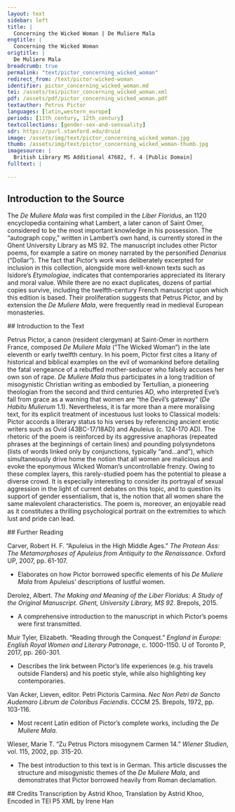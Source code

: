 ```yaml
---
layout: text
sidebar: left
title: |
  Concerning the Wicked Woman | De Muliere Mala
engtitle: |
  Concerning the Wicked Woman
origtitle: |
  De Muliere Mala
breadcrumb: true
permalink: "text/pictor_concerning_wicked_woman"
redirect_from: /text/pictor-wicked-woman
identifier: pictor_concerning_wicked_woman.md
tei: /assets/tei/pictor_concerning_wicked_woman.xml
pdf: /assets/pdf/pictor_concerning_wicked_woman.pdf
textauthor: Petrus Pictor
languages: [latin,western_europe]
periods: [11th_century, 12th_century]
textcollections: [gender-sex-and-sensuality]
sdr: https://purl.stanford.edu/druid 
image: /assets/img/text/pictor_concerning_wicked_woman.jpg
thumb: /assets/img/text/pictor_concerning_wicked_woman-thumb.jpg
imagesource: |
  British Library MS Additional 47682, f. 4 [Public Domain]
fulltext: |
  
--- 
```

## Introduction to the Source 
<p>The <em>De Muliere Mala</em> was first compiled in the <em>Liber Floridus</em>, an 1120 encyclopedia containing what Lambert, a later canon of Saint Omer, considered to be the most important knowledge in his possession. The “autograph copy,” written in Lambert’s own hand, is currently stored in the Ghent University Library as MS 92. The manuscript includes other Pictor poems, for example a satire on money narrated by the personified <em>Denarius</em> (“Dollar”). The fact that Pictor’s work was deliberately excerpted for inclusion in this collection, alongside more well-known texts such as Isidore’s <em>Etymologiae</em>, indicates that contemporaries appreciated its literary and moral value. While there are no exact duplicates, dozens of partial copies survive, including the twelfth-century French manuscript upon which this edition is based. Their proliferation suggests that Petrus Pictor, and by extension the <em>De Muliere Mala</em>, were frequently read in medieval European monasteries.</p>
## Introduction to the Text 
<p>Petrus Pictor, a canon (resident clergyman) at Saint-Omer in northern France, composed <em>De Muliere Mala</em> (“The Wicked Woman”) in the late eleventh or early twelfth century. In his poem, Pictor first cites a litany of historical and biblical examples on the evil of womankind before detailing the fatal vengeance of a rebuffed mother-seducer who falsely accuses her own son of rape. <em>De Muliere Mala</em> thus participates in a long tradition of misogynistic Christian writing as embodied by Tertullian, a pioneering theologian from the second and third centuries AD, who interpreted Eve’s fall from grace as a warning that women are “the Devil’s gateway” (<em>De Habitu Mulierum</em> 1.1). Nevertheless, it is far more than a mere moralising text, for its explicit treatment of incestuous lust looks to Classical models: Pictor accords a literary status to his verses by referencing ancient erotic writers such as Ovid (43BC-17/18AD) and Apuleius (c. 124-170 AD). The rhetoric of the poem is reinforced by its aggressive anaphoras (repeated phrases at the beginnings of certain lines) and pounding polysyndetons (lists of words linked only by conjunctions, typically “and...and”), which simultaneously drive home the notion that all women are malicious and evoke the eponymous Wicked Woman’s uncontrollable frenzy. Owing to these complex layers, this rarely-studied poem has the potential to please a diverse crowd. It is especially interesting to consider its portrayal of sexual aggression in the light of current debates on this topic, and to question its support of gender essentialism, that is, the notion that all women share the same malevolent characteristics. The poem is, moreover, an enjoyable read as it constitutes a thrilling psychological portrait on the extremities to which lust and pride can lead.</p>
## Further Reading 
<p>Carver, Robert H. F. “Apuleius in the High Middle Ages.” <em>The Protean Ass: The Metamorphoses of Apuleius from Antiquity to the Renaissance</em>. Oxford UP, 2007, pp. 61-107.</p> <ul> <li>Elaborates on how Pictor borrowed specific elements of his <em>De Muliere Mala</em> from Apuleius’ descriptions of lustful women.</li> </ul> <p>Derolez, Albert. <em>The Making and Meaning of the Liber Floridus: A Study of the Original Manuscript.</em> <em>Ghent, University Library, MS 92</em>. Brepols, 2015.</p> <ul> <li>A comprehensive introduction to the manuscript in which Pictor’s poems were first transmitted.</li> </ul> <p>Muir Tyler, Elizabeth. “Reading through the Conquest.” <em>England in Europe: English Royal Women and Literary Patronage</em>, c. 1000-1150. U of Toronto P, 2017, pp. 260-301.</p> <ul> <li>Describes the link between Pictor’s life experiences (e.g. his travels outside Flanders) and his poetic style, while also highlighting key contemporaries.</li> </ul> <p>Van Acker, Lieven, editor. Petri Pictoris Carmina.<em> Nec Non Petri de Sancto Audemaro Librum de Coloribus Faciendis</em>. CCCM 25. Brepols, 1972, pp. 103-116.</p> <ul> <li>Most recent Latin edition of Pictor’s complete works, including the <em>De Muliere Mala</em>.</li> </ul> <p>Wieser, Marie T. “Zu Petrus Pictors misogynem Carmen 14.” <em>Wiener Studien</em>, vol. 115, 2002, pp. 315-20.</p> <ul> <li>The best introduction to this text is in German. This article discusses the structure and misogynistic themes of the <em>De Muliere Mala</em>, and demonstrates that Pictor borrowed heavily from Roman declamation.</li> </ul>
## Credits
Transcription by Astrid Khoo, Translation by Astrid Khoo, Encoded in TEI P5 XML by Irene Han
